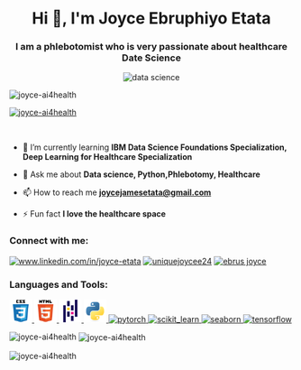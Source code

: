 <h1 align="center">Hi 👋, I'm Joyce Ebruphiyo Etata</h1>
<h3 align="center">I am a phlebotomist who is very passionate about healthcare Date Science</h3>

<p align="center">
  <img src="https://github.com/joyce-ai4health/your-repo/raw/main/data-science-logo.png" alt="data science" width="400" />
</p>





<p align="left"> <img src="https://komarev.com/ghpvc/?username=joyce-ai4health&label=Profile%20views&color=0e75b6&style=flat" alt="joyce-ai4health" /> </p>

<p align="left"> <a href="https://github.com/ryo-ma/github-profile-trophy"><img src="https://github-profile-trophy.vercel.app/?username=joyce-ai4health" alt="joyce-ai4health" /></a> </p>

<p align="left"> <a href="https://twitter.com/" target="blank"><img src="https://img.shields.io/twitter/follow/?logo=twitter&style=for-the-badge" alt="" /></a> </p>

- 🌱 I’m currently learning **IBM Data Science Foundations Specialization, Deep Learning for Healthcare Specialization**

- 💬 Ask me about **Data science, Python,Phlebotomy, Healthcare**

- 📫 How to reach me **joycejamesetata@gmail.com**

- ⚡ Fun fact **I love the healthcare space**

<h3 align="left">Connect with me:</h3>
<p align="left">
<a href="https://linkedin.com/in/www.linkedin.com/in/joyce-etata" target="blank"><img align="center" src="https://raw.githubusercontent.com/rahuldkjain/github-profile-readme-generator/master/src/images/icons/Social/linked-in-alt.svg" alt="www.linkedin.com/in/joyce-etata" height="30" width="40" /></a>
<a href="https://kaggle.com/uniquejoycee24" target="blank"><img align="center" src="https://raw.githubusercontent.com/rahuldkjain/github-profile-readme-generator/master/src/images/icons/Social/kaggle.svg" alt="uniquejoycee24" height="30" width="40" /></a>
<a href="https://fb.com/ebrus joyce" target="blank"><img align="center" src="https://raw.githubusercontent.com/rahuldkjain/github-profile-readme-generator/master/src/images/icons/Social/facebook.svg" alt="ebrus joyce" height="30" width="40" /></a>
</p>

<h3 align="left">Languages and Tools:</h3>
<p align="left"> <a href="https://www.w3schools.com/css/" target="_blank" rel="noreferrer"> <img src="https://raw.githubusercontent.com/devicons/devicon/master/icons/css3/css3-original-wordmark.svg" alt="css3" width="40" height="40"/> </a> <a href="https://www.w3.org/html/" target="_blank" rel="noreferrer"> <img src="https://raw.githubusercontent.com/devicons/devicon/master/icons/html5/html5-original-wordmark.svg" alt="html5" width="40" height="40"/> </a> <a href="https://pandas.pydata.org/" target="_blank" rel="noreferrer"> <img src="https://raw.githubusercontent.com/devicons/devicon/2ae2a900d2f041da66e950e4d48052658d850630/icons/pandas/pandas-original.svg" alt="pandas" width="40" height="40"/> </a> <a href="https://www.python.org" target="_blank" rel="noreferrer"> <img src="https://raw.githubusercontent.com/devicons/devicon/master/icons/python/python-original.svg" alt="python" width="40" height="40"/> </a> <a href="https://pytorch.org/" target="_blank" rel="noreferrer"> <img src="https://www.vectorlogo.zone/logos/pytorch/pytorch-icon.svg" alt="pytorch" width="40" height="40"/> </a> <a href="https://scikit-learn.org/" target="_blank" rel="noreferrer"> <img src="https://upload.wikimedia.org/wikipedia/commons/0/05/Scikit_learn_logo_small.svg" alt="scikit_learn" width="40" height="40"/> </a> <a href="https://seaborn.pydata.org/" target="_blank" rel="noreferrer"> <img src="https://seaborn.pydata.org/_images/logo-mark-lightbg.svg" alt="seaborn" width="40" height="40"/> </a> <a href="https://www.tensorflow.org" target="_blank" rel="noreferrer"> <img src="https://www.vectorlogo.zone/logos/tensorflow/tensorflow-icon.svg" alt="tensorflow" width="40" height="40"/> </a> </p>

<p><img align="left" src="https://github-readme-stats.vercel.app/api/top-langs?username=joyce-ai4health&show_icons=true&locale=en&layout=compact" alt="joyce-ai4health" /></p>

<p>&nbsp;<img align="center" src="https://github-readme-stats.vercel.app/api?username=joyce-ai4health&show_icons=true&locale=en" alt="joyce-ai4health" /></p>

<p><img align="center" src="https://github-readme-streak-stats.herokuapp.com/?user=joyce-ai4health&" alt="joyce-ai4health" /></p>






